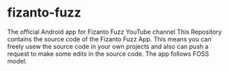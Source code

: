 # fizanto-fuzz
The official Android app for Fizanto Fuzz YouTube channel
This Repository contains the source code of the Fizanto Fuzz App. This means you can freely usew the source code in your own projects and also can push a request to make some edits in the source code.
The app follows FOSS model.
